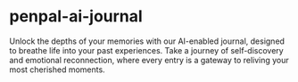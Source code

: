 # penpal-ai-journal
Unlock the depths of your memories with our AI-enabled journal, designed to breathe life into your past experiences. Take a journey of self-discovery and emotional reconnection, where every entry is a gateway to reliving your most cherished moments.
